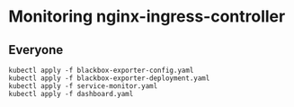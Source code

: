 # Monitoring nginx-ingress-controller

## Everyone

```
kubectl apply -f blackbox-exporter-config.yaml
kubectl apply -f blackbox-exporter-deployment.yaml
kubectl apply -f service-monitor.yaml
kubectl apply -f dashboard.yaml
```
